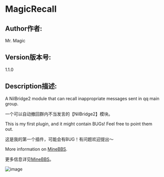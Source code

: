 # MagicRecall
## Author作者: 
Mr. Magic
## Version版本号: 
1.1.0
## Description描述:
 A NilBridge2 module that can recall inappropriate messages sent in qq main group.
 
 一个可以自动撤回群内不当发言的【NilBridge2】模块。
 
 This is my first plugin, and it might contain BUGs! Feel free to point them out.

这是我的第一个插件，可能会有BUG！有问题欢迎提出～

More information on [MineBBS](https://www.minebbs.com/resources/nb2-magicrecall-nilbridge2.4161/).

更多信息详见[MineBBS](https://www.minebbs.com/resources/nb2-magicrecall-nilbridge2.4161/)。

![image](https://user-images.githubusercontent.com/104749673/170499634-2172e165-1f71-4a5e-8f92-68848aa02a34.png)
